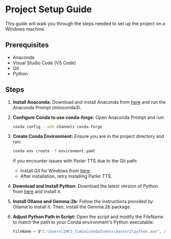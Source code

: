 # Project Setup Guide

This guide will walk you through the steps needed to set up the project on a Windows machine.

## Prerequisites

- Anaconda
- Visual Studio Code (VS Code)
- Git
- Python

## Steps

1. **Install Anaconda:**
   Download and install Anaconda from [here]([https://www.anaconda.com/products/individual](https://docs.anaconda.com/free/miniconda/)) and run the Anaconda Prompt (miniconda3).

2. **Configure Conda to use conda-forge:**
   Open Anaconda Prompt and run:
   ```sh
   conda config --add channels conda-forge
3. **Create Conda Environment:**
   Ensure you are in the project directory and run:
   ```sh
   conda env create -f environment.yaml
   ```
   If you encounter issues with Parler TTS due to the Git path:
      - Install Git for Windows from [here](https://gitforwindows.org/).
      - After installation, retry installing Parler TTS.  
      
4. **Download and Install Python:**
   Download the latest version of Python from [here](https://www.python.org/downloads/) and install it.

5. **Install Ollama and Gemma:2b:**
   Follow the instructions provided by Ollama to install it. Then, install the Gemma:2b package.

6. **Adjust Python Path in Script:**
   Open the script and modify the FileName to match the path to your Conda environment's Python executable:
   ```csharp
   FileName = @"C:\Users\INF3_1\miniconda3\envs\master2\python.exe", // Path to the Conda environment's Python executable
